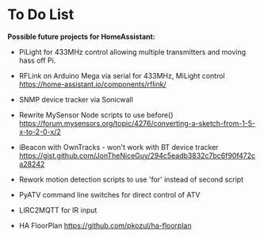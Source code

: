 # To Do List

**Possible future projects for HomeAssistant:**

* PiLight for 433MHz control allowing multiple transmitters and moving hass off Pi.

* RFLink on Arduino Mega via serial for 433MHz, MiLight control
      https://home-assistant.io/components/rflink/

* SNMP device tracker via Sonicwall

* Rewrite MySensor Node scripts to use before()
      https://forum.mysensors.org/topic/4276/converting-a-sketch-from-1-5-x-to-2-0-x/2

* iBeacon with OwnTracks - won't work with BT device tracker
      https://gist.github.com/JonTheNiceGuy/294c5eadb3832c7bc6f90f472ca28242

* Rework motion detection scripts to use 'for' instead of second script

* PyATV command line switches for direct control of ATV

* LIRC2MQTT for IR input

* HA FloorPlan https://github.com/pkozul/ha-floorplan
